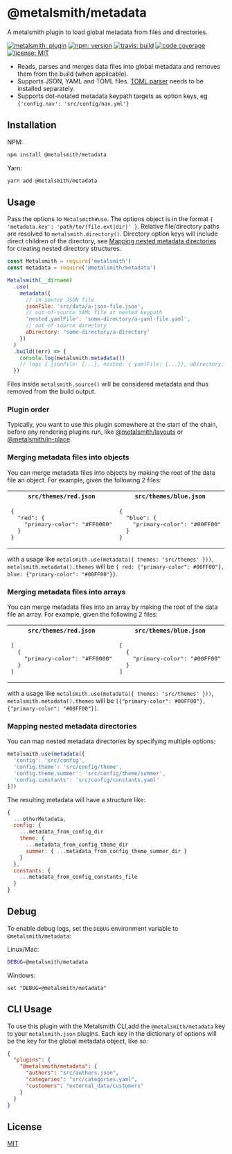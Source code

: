 # @metalsmith/metadata

A metalsmith plugin to load global metadata from files and directories.

[![metalsmith: plugin][metalsmith-badge]][metalsmith-url]
[![npm: version][npm-badge]][npm-url]
[![travis: build][ci-badge]][ci-url]
[![code coverage][codecov-badge]][codecov-url]
[![license: MIT][license-badge]][license-url]

- Reads, parses and merges data files into global metadata and removes them from the build (when applicable).
- Supports JSON, YAML and TOML files. [TOML parser](https://www.npmjs.com/package/toml) needs to be installed separately.
- Supports dot-notated metadata keypath targets as option keys, eg `{'config.nav': 'src/config/nav.yml'}`


## Installation

NPM:

```bash
npm install @metalsmith/metadata
```

Yarn:

```bash
yarn add @metalsmith/metadata
```

## Usage

Pass the options to `Metalsmith#use`. The options object is in the format `{ 'metadata.key': 'path/to/(file.ext|dir)' }`. Relative file/directory paths are resolved to `metalsmith.directory()`. Directory option keys will include direct children of the directory, see [Mapping nested metadata directories](#mapping-nested-metadata-directories) for creating nested directory structures.

```js
const Metalsmith = require('metalsmith')
const metadata = require('@metalsmith/metadata')

Metalsmith(__dirname)
  .use(
    metadata({
      // in-source JSON file
      jsonFile: 'src/data/a-json-file.json',
      // out-of-source YAML file at nested keypath
      'nested.yamlFile': 'some-directory/a-yaml-file.yaml',
      // out-of-source directory
      aDirectory: 'some-directory/a-directory'
    })
  )
  .build((err) => {
    console.log(metalsmith.metadata())
    // logs { jsonFile: {...}, nested: { yamlFile: {...}}, aDirectory: {...} }
  })
```
Files inside `metalsmith.source()` will be considered metadata and thus removed from the build output.

### Plugin order

Typically, you want to use this plugin somewhere at the start of the chain, before any rendering plugins run, like [@metalsmith/layouts](https://github.com/metalsmith/layouts) or [@metalsmith/in-place](https://github.com/metalsmith/in-place).

### Merging metadata files into objects

You can merge metadata files into objects by making the root of the data file an object. For example, given the following 2 files:

<table>
  <tr><th><code>src/themes/red.json</code></th><th><code>src/themes/blue.json</code></th></tr>
  <tr>
    <td>
      <pre>{
  "red": {
    "primary-color": "#FF0000"
  }
}</pre>
    </td>
    <td>
      <pre>{
  "blue": {
    "primary-color": "#00FF00"
  }
}</pre>
    </td>
  </tr>
</table>

with a usage like `metalsmith.use(metadata({ themes: 'src/themes' }))`, `metalsmith.metadata().themes` will be `{ red: {"primary-color": #00FF00"}, blue: {"primary-color": "#00FF00"}}`.

### Merging metadata files into arrays

You can merge metadata files into an array by making the root of the data file an array. For example, given the following 2 files:

<table>
  <tr><th><code>src/themes/red.json</code></th><th><code>src/themes/blue.json</code></th></tr>
  <tr>
    <td>
      <pre>[
  {
    "primary-color": "#FF0000"
  }
]</pre>
    </td>
    <td>
      <pre>[
  {
    "primary-color": "#00FF00"
  }
]</pre>
    </td>
  </tr>
</table>

with a usage like `metalsmith.use(metadata({ themes: 'src/themes' }))`, `metalsmith.metadata().themes` will be `[{"primary-color": #00FF00"}, {"primary-color": "#00FF00"}]`.

### Mapping nested metadata directories

You can map nested metadata directories by specifying multiple options:

```js
metalsmith.use(metadata({
  'config': 'src/config',
  'config.theme': 'src/config/theme',
  'config.theme.summer': 'src/config/theme/summer',
  'config.constants': 'src/config/constants.yaml'
}))
```

The resulting metadata will have a structure like: 

```js
{
  ...otherMetadata,
  config: {
    ...metadata_from_config_dir
    theme: {
      ...metadata_from_config_theme_dir
      summer: { ...metadata_from_config_theme_summer_dir }
    }
  },
  constants: {
    ...metadata_from_config_constants_file
  }
}
```

## Debug

To enable debug logs, set the `DEBUG` environment variable to `@metalsmith/metadata`:

Linux/Mac:

```bash
DEBUG=@metalsmith/metadata
```

Windows:

```batch
set "DEBUG=@metalsmith/metadata"
```

## CLI Usage

To use this plugin with the Metalsmith CLI,add the `@metalsmith/metadata` key to your `metalsmith.json` plugins. Each key in the dictionary of options will be the key for the global metadata object, like so:

```json
{
  "plugins": {
    "@metalsmith/metadata": {
      "authors": "src/authors.json",
      "categories": "src/categories.yaml",
      "customers": "external_data/customers"
    }
  }
}
```

## License

[MIT][license-url]

[npm-badge]: https://img.shields.io/npm/v/@metalsmith/metadata.svg
[npm-url]: https://www.npmjs.com/package/@metalsmith/metadata
[ci-badge]: https://github.com/metalsmith/metalsmith/actions/workflows/test.yml/badge.svg
[ci-url]: https://github.com/metalsmith/metalsmith/actions/workflows/test.yml
[metalsmith-badge]: https://img.shields.io/badge/metalsmith-core_plugin-green.svg?longCache=true
[metalsmith-url]: https://metalsmith.io
[codecov-badge]: https://img.shields.io/coveralls/github/metalsmith/metadata
[codecov-url]: https://coveralls.io/github/metalsmith/metadata
[license-badge]: https://img.shields.io/github/license/metalsmith/metadata
[license-url]: LICENSE
